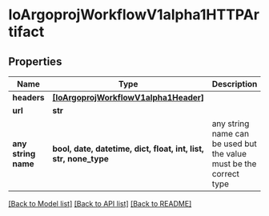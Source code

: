 # IoArgoprojWorkflowV1alpha1HTTPArtifact


## Properties
Name | Type | Description | Notes
------------ | ------------- | ------------- | -------------
**headers** | [**[IoArgoprojWorkflowV1alpha1Header]**](IoArgoprojWorkflowV1alpha1Header.md) |  | [optional] 
**url** | **str** |  | [optional] 
**any string name** | **bool, date, datetime, dict, float, int, list, str, none_type** | any string name can be used but the value must be the correct type | [optional]

[[Back to Model list]](../README.md#documentation-for-models) [[Back to API list]](../README.md#documentation-for-api-endpoints) [[Back to README]](../README.md)


